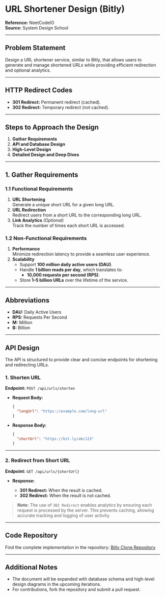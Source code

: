 # URL Shortener Design (Bitly)

**Reference:** NeetCodeIO  
**Source:** System Design School  

---

## Problem Statement

Design a URL shortener service, similar to Bitly, that allows users to generate and manage shortened URLs while providing efficient redirection and optional analytics.

---

## HTTP Redirect Codes

- **301 Redirect:** Permanent redirect (cached).
- **302 Redirect:** Temporary redirect (not cached).

---

## Steps to Approach the Design

1. **Gather Requirements**
2. **API and Database Design**
3. **High-Level Design**
4. **Detailed Design and Deep Dives**

---

## 1. Gather Requirements

### 1.1 Functional Requirements

1. **URL Shortening**  
   Generate a unique short URL for a given long URL.  
2. **URL Redirection**  
   Redirect users from a short URL to the corresponding long URL.  
3. **Link Analytics** *(Optional)*  
   Track the number of times each short URL is accessed.

### 1.2 Non-Functional Requirements

1. **Performance**  
   Minimize redirection latency to provide a seamless user experience.
2. **Scalability**  
   - Support **100 million daily active users (DAU)**.  
   - Handle **1 billion reads per day**, which translates to:  
     - **10,000 requests per second (RPS)**.
   - Store **1–5 billion URLs** over the lifetime of the service.

---

## Abbreviations

- **DAU:** Daily Active Users  
- **RPS:** Requests Per Second  
- **M:** Million  
- **B:** Billion  

---

## API Design

The API is structured to provide clear and concise endpoints for shortening and redirecting URLs. 

### 1. Shorten URL

**Endpoint:** `POST /api/urls/shorten`

- **Request Body:**  
  ```json
  {
    "longUrl": "https://example.com/long-url"
  }

* **Response Body:**

  ```json
  {
    "shortUrl": "https://bit.ly/abc123"
  }
  ```

---

### 2. Redirect from Short URL

**Endpoint:** `GET /api/urls/{shortUrl}`

* **Response:**

  * **301 Redirect:** When the result is cached.
  * **302 Redirect:** When the result is not cached.

> **Note:**
> The use of `302 Redirect` enables analytics by ensuring each request is processed by the server. This prevents caching, allowing accurate tracking and logging of user activity.

---

## Code Repository

Find the complete implementation in the repository:
[Bitly Clone Repository](https://dev.azure.com/Dev-user/J/_git/bitly)

---

## Additional Notes

* The document will be expanded with database schema and high-level design diagrams in the upcoming iterations.
* For contributions, fork the repository and submit a pull request.

